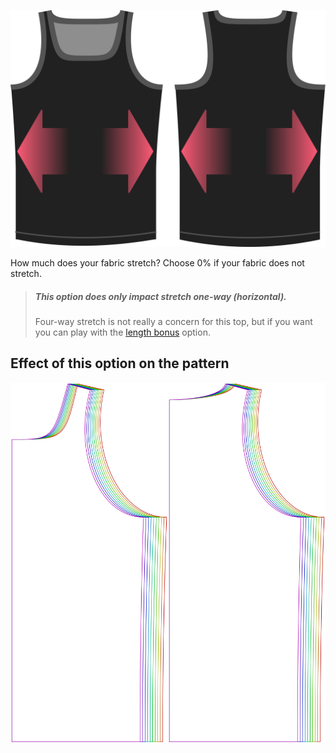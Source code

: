 ![The stretch factor option on Aaron](./stretchfactor.svg)

How much does your fabric stretch?  Choose 0% if your fabric does not stretch.

> ##### This option does only impact stretch one-way (horizontal).
>
> Four-way stretch is not really a concern for this top, but if you want you can play
> with the [length bonus](../lengthbonus) option.

## Effect of this option on the pattern

![This image shows the effect of this option by superimposing several variants that have a different value for this option](aaron_stretchfactor_sample.svg "Effect of this option on the pattern")
